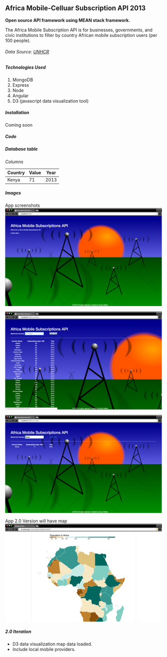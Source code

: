 ## Africa Mobile-Celluar Subscription API 2013
**Open source API framework using MEAN stack framework.**

The Africa Mobile Subscription API is for businesses, governments, and civic institutions to filter by country African mobile subscription users (per 100 people).
###### Data Source: [UNHCR](http://data.un.org/Data.aspx?d=WDI&f=Indicator_Code%3aIT.CEL.SETS.P2)


##### Technologies Used
1. MongoDB
2. Express
3. Node
4. Angular
5. D3 (javascript data visualization tool)

##### Installation
Coming soon

##### Code


##### Database table
*Columns*

  Country | Value | Year
  --------|-------|-----
  Kenya |  71 | 2013

##### Images
App screenshots
![Image](/public/screenshots/home_page.png)

![Image](/public/screenshots/countryData_page.png)

![Image](/public/screenshots/search_filter.png)

App 2.0 Version will have map
![Image](/public/screenshots/map_population.png)

##### 2.0 Iteration
- D3 data  visualization map data loaded.
- Include local mobile providers.
